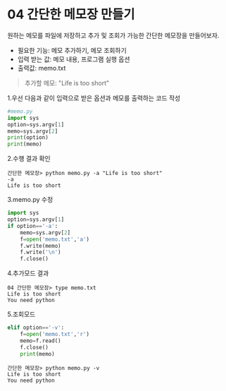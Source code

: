 # 04 간단한 메모장 만들기
원하는 메모를 파일에 저장하고 추가 및 조회가 가능한 간단한 메모장을 만들어보자.

- 필요한 기능: 메모 추가하기, 메모 조회하기
- 입력 받는 값: 메모 내용, 프로그램 실행 옵션
- 출력값: memo.txt
>추가할 메모: "Life is too short"

1.우선 다음과 같이 입력으로 받은 옵션과 메모를 출력하는 코드 작성
```python
#memo.py
import sys
option=sys.argv[1]
memo=sys.argv[2]
print(option)
print(memo)
```
2.수행 결과 확인
```
간단한 메모장> python memo.py -a "Life is too short"
-a
Life is too short
```
3.memo.py 수정
```python
import sys
option=sys.argv[1]
if option=='-a':
    memo=sys.argv[2]
    f=open('memo.txt','a')
    f.write(memo)
    f.write('\n')
    f.close()
```
4.추가모드 결과
```
04 간단한 메모장> type memo.txt
Life is too short
You need python
```

5.조회모드
```python
elif option=='-v':
    f=open('memo.txt','r')
    memo=f.read()
    f.close()   
    print(memo)
```

```
간단한 메모장> python memo.py -v 
Life is too short
You need python
```